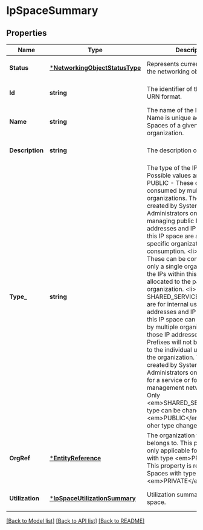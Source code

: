 # IpSpaceSummary

## Properties
Name | Type | Description | Notes
------------ | ------------- | ------------- | -------------
**Status** | [***NetworkingObjectStatusType**](NetworkingObjectStatusType.md) | Represents current status of the networking object.  | [optional] [default to null]
**Id** | **string** | The identifier of the IP Space in URN format. | [optional] [default to null]
**Name** | **string** | The name of the IP Space. Name is unique across all IP Spaces of a given type and organization. | [default to null]
**Description** | **string** | The description of the IP Space. | [optional] [default to null]
**Type_** | **string** | The type of the IP Space. Possible values are: &lt;ul&gt; &lt;li&gt; PUBLIC - These can be consumed by multiple organizations. These are created by System Administrators only, for managing public IPs. The IP addresses and IP Prefixes from this IP space are allocated to specific organizations for consumption. &lt;li&gt; PRIVATE - These can be consumed by only a single organization. All the IPs within this IP Space are allocated to the particular organization. &lt;li&gt; SHARED_SERVICES - These are for internal use only. The IP addresses and IP Prefixes from this IP space can be consumed by multiple organizations but those IP addresses and IP Prefixes will not be not visible to the individual users within the organization. These are created by System Administrators only, typically for a service or for management networks. &lt;/ul&gt; Only &lt;em&gt;SHARED_SERVICES&lt;/em&gt; type can be changed to &lt;em&gt;PUBLIC&lt;/em&gt; type. No oher type changes are allowed.  | [default to null]
**OrgRef** | [***EntityReference**](EntityReference.md) | The organization this IP Space belongs to. This property is only applicable for IP Spaces with type &lt;em&gt;PRIVATE&lt;/em&gt;. This property is required for IP Spaces with type &lt;em&gt;PRIVATE&lt;/em&gt;.  | [optional] [default to null]
**Utilization** | [***IpSpaceUtilizationSummary**](IpSpaceUtilizationSummary.md) | Utilization summary for this IP space. | [optional] [default to null]

[[Back to Model list]](../README.md#documentation-for-models) [[Back to API list]](../README.md#documentation-for-api-endpoints) [[Back to README]](../README.md)


